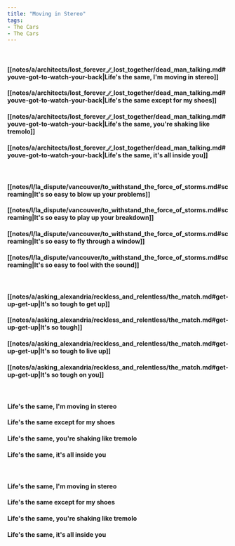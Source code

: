 ```yaml
---
title: "Moving in Stereo"
tags:
- The Cars
- The Cars
---
```

&nbsp;
#### [[notes/a/architects/lost_forever_∕∕_lost_together/dead_man_talking.md#youve-got-to-watch-your-back|Life's the same, I'm moving in stereo]]
#### [[notes/a/architects/lost_forever_∕∕_lost_together/dead_man_talking.md#youve-got-to-watch-your-back|Life's the same except for my shoes]]
#### [[notes/a/architects/lost_forever_∕∕_lost_together/dead_man_talking.md#youve-got-to-watch-your-back|Life's the same, you're shaking like tremolo]]
#### [[notes/a/architects/lost_forever_∕∕_lost_together/dead_man_talking.md#youve-got-to-watch-your-back|Life's the same, it's all inside you]]
&nbsp;
#### [[notes/l/la_dispute/vancouver/to_withstand_the_force_of_storms.md#screaming|It's so easy to blow up your problems]]
#### [[notes/l/la_dispute/vancouver/to_withstand_the_force_of_storms.md#screaming|It's so easy to play up your breakdown]]
#### [[notes/l/la_dispute/vancouver/to_withstand_the_force_of_storms.md#screaming|It's so easy to fly through a window]]
#### [[notes/l/la_dispute/vancouver/to_withstand_the_force_of_storms.md#screaming|It's so easy to fool with the sound]]
&nbsp;
#### [[notes/a/asking_alexandria/reckless_and_relentless/the_match.md#get-up-get-up|It's so tough to get up]]
#### [[notes/a/asking_alexandria/reckless_and_relentless/the_match.md#get-up-get-up|It's so tough]]
#### [[notes/a/asking_alexandria/reckless_and_relentless/the_match.md#get-up-get-up|It's so tough to live up]]
#### [[notes/a/asking_alexandria/reckless_and_relentless/the_match.md#get-up-get-up|It's so tough on you]]
&nbsp;
#### Life's the same, I'm moving in stereo
#### Life's the same except for my shoes
#### Life's the same, you're shaking like tremolo
#### Life's the same, it's all inside you
&nbsp;
#### Life's the same, I'm moving in stereo
#### Life's the same except for my shoes
#### Life's the same, you're shaking like tremolo
#### Life's the same, it's all inside you
